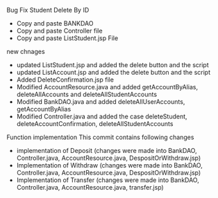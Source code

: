 Bug Fix Student Delete By ID

- Copy and paste BANKDAO
- Copy and paste Controller file
- Copy and paste ListStudent.jsp File

new chnages

- updated ListStudent.jsp and added the delete button and the script
- updated ListAccount.jsp and added the delete button and the script
- Added DeleteConfirmation.jsp file
- Modified AccountResource.java and added getAccountByAlias, deleteAllAccounts and deleteAllStudentAccounts
- Modified BankDAO.java and added deleteAllUserAccounts, getAccountByAlias
- Modified Controller.java and added the case deleteStudent, deleteAccountConfirmation, deleteAllStudentAccounts

Function implementation
This commit contains following changes

- implementation of Deposit (changes were made into BankDAO, Controller.java, AccountResource.java, DespositOrWithdraw.jsp)
- Implementation of Withdraw (changes were made into BankDAO, Controller.java, AccountResource.java, DespositOrWithdraw.jsp)
- Implementation of Transfer (changes were made into BankDAO, Controller.java, AccountResource.java, transfer.jsp)
